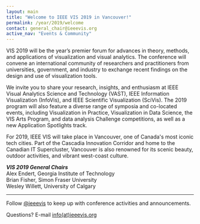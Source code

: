 ```yaml
---
layout: main
title: "Welcome to IEEE VIS 2019 in Vancouver!"
permalink: /year/2019/welcome
contact: general_chair@ieeevis.org
active_nav: "Events & Community"
---
```


VIS 2019 will be the year’s premier forum for advances in theory, methods, and applications of visualization and visual analytics. The conference will convene an international community of researchers and practitioners from universities, government, and industry to exchange recent findings on the design and use of visualization tools. 

We invite you to share your research, insights, and enthusiasm at IEEE Visual Analytics Science and Technology (VAST), IEEE Information Visualization (InfoVis), and IEEE Scientific Visualization (SciVis). The 2019 program will also feature a diverse range of symposia and co-located events, including Visualization in Practice, Visualization in Data Science, the VIS Arts Program, and data analysis Challenge competitions, as well as a new Application Spotlights track. 

For 2019, IEEE VIS will take place in Vancouver, one of Canada's most iconic tech cities. Part of the Cascadia Innovation Corridor and home to the Canadian IT Supercluster, Vancouver is also renowned for its scenic beauty, outdoor activities, and vibrant west-coast culture.

***VIS 2019 General Chairs***<br/>
Alex Endert, Georgia Institute of Technology<br/>
Brian Fisher, Simon Fraser University<br/>
Wesley Willett, University of Calgary

----

Follow [@ieeevis](https://twitter.com/ieeevis/) to keep up with conference activities and announcements.

Questions? E-mail [info(at)ieeevis.org](mailto:info@ieeevis.org)
